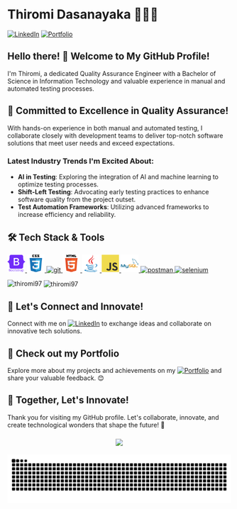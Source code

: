  # Thiromi Dasanayaka 👩‍💻🔬

[![LinkedIn](https://img.shields.io/badge/LinkedIn-Connect-blue)](https://www.linkedin.com/in/thiromi-dasanayaka-307441250/)
[![Portfolio](https://img.shields.io/badge/Portfolio-Visit-ff69b4)](https://thiromi97.github.io/Portfolio/)

## **Hello there! 👋 Welcome to My GitHub Profile!**

I'm Thiromi, a dedicated Quality Assurance Engineer with a Bachelor of Science in Information Technology and valuable experience in manual and automated testing processes.

## **🚀 Committed to Excellence in Quality Assurance!**
With hands-on experience in both manual and automated testing, I collaborate closely with development teams to deliver top-notch software solutions that meet user needs and exceed expectations.

### **Latest Industry Trends I'm Excited About:**
- **AI in Testing**: Exploring the integration of AI and machine learning to optimize testing processes.
- **Shift-Left Testing**: Advocating early testing practices to enhance software quality from the project outset.
- **Test Automation Frameworks**: Utilizing advanced frameworks to increase efficiency and reliability.

## **🛠️ Tech Stack & Tools**

<div align="left">
 <p align="left"> <a href="https://getbootstrap.com" target="_blank" rel="noreferrer"> <img src="https://raw.githubusercontent.com/devicons/devicon/master/icons/bootstrap/bootstrap-plain-wordmark.svg" alt="bootstrap" width="40" height="40"/> </a> <a href="https://www.w3schools.com/css/" target="_blank" rel="noreferrer"> <img src="https://raw.githubusercontent.com/devicons/devicon/master/icons/css3/css3-original-wordmark.svg" alt="css3" width="40" height="40"/> </a> <a href="https://git-scm.com/" target="_blank" rel="noreferrer"> <img src="https://www.vectorlogo.zone/logos/git-scm/git-scm-icon.svg" alt="git" width="40" height="40"/> </a> <a href="https://www.w3.org/html/" target="_blank" rel="noreferrer"> <img src="https://raw.githubusercontent.com/devicons/devicon/master/icons/html5/html5-original-wordmark.svg" alt="html5" width="40" height="40"/> </a> <a href="https://www.java.com" target="_blank" rel="noreferrer"> <img src="https://raw.githubusercontent.com/devicons/devicon/master/icons/java/java-original.svg" alt="java" width="40" height="40"/> </a> <a href="https://developer.mozilla.org/en-US/docs/Web/JavaScript" target="_blank" rel="noreferrer"> <img src="https://raw.githubusercontent.com/devicons/devicon/master/icons/javascript/javascript-original.svg" alt="javascript" width="40" height="40"/> </a> <a href="https://www.mysql.com/" target="_blank" rel="noreferrer"> <img src="https://raw.githubusercontent.com/devicons/devicon/master/icons/mysql/mysql-original-wordmark.svg" alt="mysql" width="40" height="40"/> </a> <a href="https://postman.com" target="_blank" rel="noreferrer"> <img src="https://www.vectorlogo.zone/logos/getpostman/getpostman-icon.svg" alt="postman" width="40" height="40"/> </a> <a href="https://www.selenium.dev" target="_blank" rel="noreferrer"> <img src="https://raw.githubusercontent.com/detain/svg-logos/780f25886640cef088af994181646db2f6b1a3f8/svg/selenium-logo.svg" alt="selenium" width="40" height="40"/> </a> </p> 
<p><img align="left" src="https://github-readme-stats.vercel.app/api/top-langs?username=thiromi97&show_icons=true&locale=en&layout=compact" alt="thiromi97" /></p>

<p>&nbsp;<img align="center" src="https://github-readme-stats.vercel.app/api?username=thiromi97&show_icons=true&locale=en" alt="thiromi97" /></p>
</div>

###

## **💬 Let's Connect and Innovate!**
Connect with me on [![LinkedIn](https://img.shields.io/badge/LinkedIn-Connect-blue)](https://www.linkedin.com/in/thiromi-dasanayaka-307441250/) to exchange ideas and collaborate on innovative tech solutions.

## **🌟 Check out my Portfolio**

Explore more about my projects and achievements on my [![Portfolio](https://img.shields.io/badge/Portfolio-Visit-ff69b4)](https://thiromi97.github.io/Portfolio/) and share your valuable feedback. 😊

## **🚀 Together, Let's Innovate!**
Thank you for visiting my GitHub profile. Let's collaborate, innovate, and create technological wonders that shape the future! 🚀
###
<div align="center">
  <img src="https://profile-counter.glitch.me/thiromi97/count.svg?"  />
</div>
<br clear="both">
<img src="https://raw.githubusercontent.com/IT20642914/IT20642914/output/snake.svg" alt="Snake animation" />
